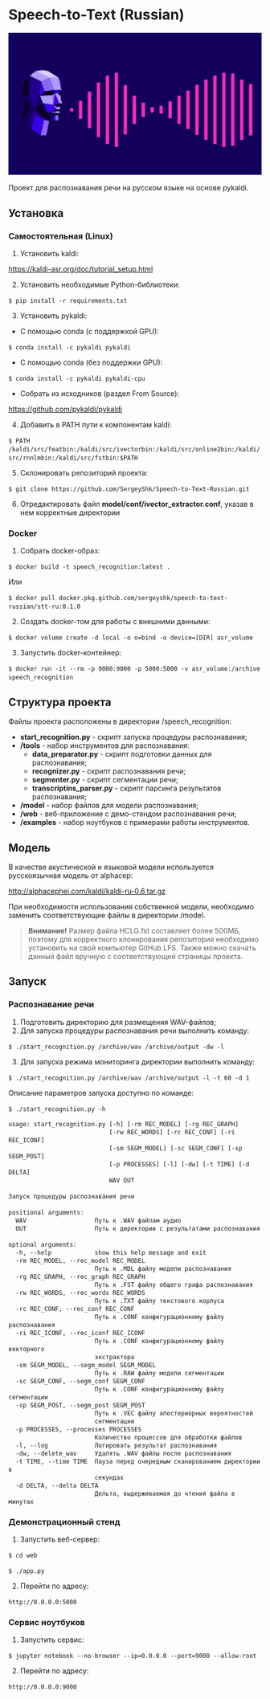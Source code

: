 # Speech-to-Text (Russian)

<p align="center">
<img src="web/static/images/logo.jpg" width="800">
</p>

Проект для распознавания речи на русском языке на основе pykaldi.

## Установка
### Самостоятельная (Linux)

1. Установить kaldi:

https://kaldi-asr.org/doc/tutorial_setup.html

2. Установить необходимые Python-библиотеки:

`$ pip install -r requirements.txt`

3. Установить pykaldi:

* С помощью conda (с поддержкой GPU):

`$ conda install -c pykaldi pykaldi`

* С помощью conda (без поддержки GPU):

`$ conda install -c pykaldi pykaldi-cpu`

* Собрать из исходников (раздел From Source):

https://github.com/pykaldi/pykaldi

4. Добавить в PATH пути к компонентам kaldi:

`$ PATH /kaldi/src/featbin:/kaldi/src/ivectorbin:/kaldi/src/online2bin:/kaldi/src/rnnlmbin:/kaldi/src/fstbin:$PATH`

5. Склонировать репозиторий проекта:

`$ git clone https://github.com/SergeyShk/Speech-to-Text-Russian.git`

6. Отредактировать файл **model/conf/ivector_extractor.conf**, указав в нем корректные директории

### Docker

1. Собрать docker-образ:

`$ docker build -t speech_recognition:latest .`

Или

`$ docker pull docker.pkg.github.com/sergeyshk/speech-to-text-russian/stt-ru:0.1.0`

2. Создать docker-том для работы с внешними данными:

`$ docker volume create -d local -o o=bind -o device=[DIR] asr_volume`

3. Запустить docker-контейнер:

`$ docker run -it --rm -p 9000:9000 -p 5000:5000 -v asr_volume:/archive speech_recognition`

## Структура проекта

Файлы проекта расположены в директории /speech_recognition:

* **start_recognition.py** - скрипт запуска процедуры распознавания;
* **/tools** - набор инструментов для распознавания:
    * **data_preparator.py** - скрипт подготовки данных для распознавания;
    * **recognizer.py** - скрипт распознавания речи;
    * **segmenter.py** - скрипт сегментации речи;
    * **transcriptins_parser.py** - скрипт парсинга результатов распознавания;
* **/model** - набор файлов для модели распознавания;
* **/web** - веб-приложение с демо-стендом распознавания речи;
* **/examples** - набор ноутбуков с примерами работы инструментов.

## Модель

В качестве акустической и языковой модели используется русскоязычная модель от alphacep:

http://alphacephei.com/kaldi/kaldi-ru-0.6.tar.gz

При необходимости использования собственной модели, необходимо заменить соответствующие файлы в директории /model.

> **Внимание!** Размер файла HCLG.fst составляет более 500МБ, поэтому для корректного клонирования репозитория необходимо установить на свой компьютер GitHub LFS. Также можно скачать данный файл вручную с соответствующей страницы проекта.

## Запуск
### Распознавание речи

1. Подготовить директорию для размещения WAV-файлов;
2. Для запуска процедуры распознавания речи выполнить команду:

`$ ./start_recognition.py /archive/wav /archive/output -dw -l`

3. Для запуска режима мониторинга директории выполнить команду:

`$ ./start_recognition.py /archive/wav /archive/output -l -t 60 -d 1`

Описание параметров запуска доступно по команде:

`$ ./start_recognition.py -h`

```console
usage: start_recognition.py [-h] [-rm REC_MODEL] [-rg REC_GRAPH]
                            [-rw REC_WORDS] [-rc REC_CONF] [-ri REC_ICONF]
                            [-sm SEGM_MODEL] [-sc SEGM_CONF] [-sp SEGM_POST]
                            [-p PROCESSES] [-l] [-dw] [-t TIME] [-d DELTA]
                            WAV OUT

Запуск процедуры распознавания речи

positional arguments:
  WAV                   Путь к .WAV файлам аудио
  OUT                   Путь к директории с результатами распознавания

optional arguments:
  -h, --help            show this help message and exit
  -rm REC_MODEL, --rec_model REC_MODEL
                        Путь к .MDL файлу модели распознавания
  -rg REC_GRAPH, --rec_graph REC_GRAPH
                        Путь к .FST файлу общего графа распознавания
  -rw REC_WORDS, --rec_words REC_WORDS
                        Путь к .TXT файлу текстового корпуса
  -rc REC_CONF, --rec_conf REC_CONF
                        Путь к .CONF конфигурационному файлу распознавания
  -ri REC_ICONF, --rec_iconf REC_ICONF
                        Путь к .CONF конфигурационному файлу векторного
                        экстрактора
  -sm SEGM_MODEL, --segm_model SEGM_MODEL
                        Путь к .RAW файлу модели сегментации
  -sc SEGM_CONF, --segm_conf SEGM_CONF
                        Путь к .CONF конфигурационному файлу сегментации
  -sp SEGM_POST, --segm_post SEGM_POST
                        Путь к .VEC файлу апостериорных вероятностей
                        сегментации
  -p PROCESSES, --processes PROCESSES
                        Количество процессов для обработки файлов
  -l, --log             Логировать результат распознавания
  -dw, --delete_wav     Удалять .WAV файлы после распознавания
  -t TIME, --time TIME  Пауза перед очередным сканированием директории в
                        секундах
  -d DELTA, --delta DELTA
                        Дельта, выдерживаемая до чтения файла в минутах
```

### Демонстрационный стенд

1. Запустить веб-сервер:

`$ cd web`

`$ ./app.py`

2. Перейти по адресу:

`http://0.0.0.0:5000`

### Сервис ноутбуков

1. Запустить сервис:

`$ jupyter notebook --no-browser --ip=0.0.0.0 --port=9000 --allow-root`

2. Перейти по адресу:

`http://0.0.0.0:9000`
